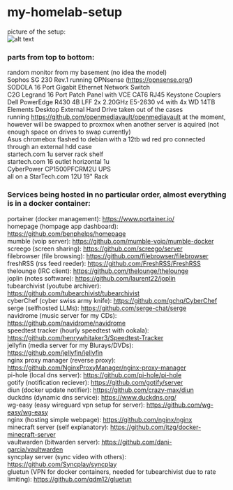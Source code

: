 # my-homelab-setup
picture of the setup: \
![alt text](https://github.com/N42950M/my-homelab-setup/blob/main/images/dalab.png?raw=true)
### parts from top to bottom:
random monitor from my basement (no idea the model) \
Sophos SG 230 Rev.1 running OPNsense (https://opnsense.org/) \
SODOLA 16 Port Gigabit Ethernet Network Switch \
C2G Legrand 16 Port Patch Panel with VCE CAT6 RJ45 Keystone Couplers \
Dell PowerEdge R430 4B LFF 2x 2.20GHz E5-2630 v4 with 4x WD 14TB Elements Desktop External Hard Drive taken out of the cases \
running https://github.com/openmediavault/openmediavault at the moment, however will be swapped to proxmox when another server is aquired (not enough space on drives to swap currently) \
Asus chromebox flashed to debian with a 12tb wd red pro connected through an external hdd case \
startech.com 1u server rack shelf \
startech.com 16 outlet horizontal 1u \
CyberPower CP1500PFCRM2U UPS \
all on a StarTech.com 12U 19" Rack

### Services being hosted in no particular order, almost everything is in a docker container:
portainer (docker management): https://www.portainer.io/ \
homepage (hompage app dashboard): https://github.com/benphelps/homepage \
mumble (voip server): https://github.com/mumble-voip/mumble-docker \
screego (screen sharing): https://github.com/screego/server \
filebrowser (file browsing): https://github.com/filebrowser/filebrowser \
freshRSS (rss feed reeder): https://github.com/FreshRSS/FreshRSS \
thelounge (IRC client): https://github.com/thelounge/thelounge \
joplin (notes software): https://github.com/laurent22/joplin \
tubearchivist (youtube archiver): https://github.com/tubearchivist/tubearchivist \
cyberChef (cyber swiss army knife): https://github.com/gchq/CyberChef \
serge (selfhosted LLMs): https://github.com/serge-chat/serge \
navidrome (music server for my CDs): https://github.com/navidrome/navidrome \
speedtest tracker (hourly speedtest with ookala): https://github.com/henrywhitaker3/Speedtest-Tracker \
jellyfin (media server for my Blurays/DVDs): https://github.com/jellyfin/jellyfin \
nginx proxy manager (reverse proxy): https://github.com/NginxProxyManager/nginx-proxy-manager \
pi-hole (local dns server): https://github.com/pi-hole/pi-hole \
gotify (notification reciever): https://github.com/gotify/server \
diun (docker update notifier): https://github.com/crazy-max/diun \
duckdns (dynamic dns service): https://www.duckdns.org/ \
wg-easy (easy wireguard vpn setup for server): https://github.com/wg-easy/wg-easy \
nginx (hosting simple webpage): https://github.com/nginx/nginx \
minecraft server (self explanatory): https://github.com/itzg/docker-minecraft-server \
vaultwarden (bitwarden server): https://github.com/dani-garcia/vaultwarden \
syncplay server (sync video with others): https://github.com/Syncplay/syncplay  
gluetun (VPN for docker containers, needed for tubearchivist due to rate limiting): https://github.com/qdm12/gluetun

